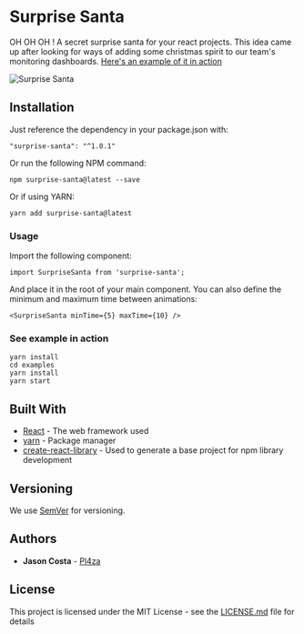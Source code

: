 # Surprise Santa

OH OH OH ! A secret surprise santa for your react projects.
This idea came up after looking for ways of adding some christmas spirit to our team's monitoring dashboards.
[Here's an example of it in action](https://www.youtube.com/watch?v=ZSL6RNKKUN4)

![Surprise Santa](https://media.giphy.com/media/DOG65BvYvpSHvdfYTC/giphy.gif)

## Installation

Just reference the dependency in your package.json with:
```
"surprise-santa": "^1.0.1"
```
Or run the following NPM command:
```
npm surprise-santa@latest --save
```
Or if using YARN:
```
yarn add surprise-santa@latest
```

### Usage

Import the following component:

```
import SurpriseSanta from 'surprise-santa';
```

And place it in the root of your main component.
You can also define the minimum and maximum time between animations:

```
<SurpriseSanta minTime={5} maxTime={10} />
```

### See example in action

```
yarn install
cd examples
yarn install
yarn start
```

## Built With

* [React](https://reactjs.org/) - The web framework used
* [yarn](https://yarnpkg.com/) - Package manager
* [create-react-library](https://www.npmjs.com/package/create-react-library) - Used to generate a base project for npm library development

## Versioning

We use [SemVer](http://semver.org/) for versioning.

## Authors

* **Jason Costa** - [Pl4za](https://github.com/pl4za)

## License

This project is licensed under the MIT License - see the [LICENSE.md](LICENSE.md) file for details
